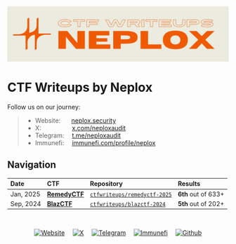 ![CTF Writeups by Neplox](image.png)

# CTF Writeups by Neplox

Follow us on our journey:
> - Website:&emsp;&ensp; [neplox.security](https://neplox.security)
> - X:&emsp;&emsp;&emsp;&emsp;&emsp;[x.com/neploxaudit](https://x.com/neploxaudit)
> - Telegram:&emsp; [t.me/neploxaudit](https://t.me/neploxaudit)
> - Immunefi:&emsp; [immunefi.com/profile/neplox](https://immunefi.com/profile/neplox)


##  Navigation

| Date | CTF | Repository | Results |
| :-- | :-- | :-- | :-- |
| Jan, 2025 | [**RemedyCTF**](https://ctftime.org/event/2618/) | [`ctfwriteups/remedyctf-2025`](remedyctf-2025) | **6th** out of 633+ |
| Sep, 2024 | [**BlazCTF**](https://ctftime.org/event/2492/) | [`ctfwriteups/blazctf-2024`](blazctf-2024) | **5th** out of 202+ |

<br>
<div align=center>

[![ Website  ](https://img.shields.io/badge/Neplox%2eSecurity-informational?style=for-the-badge&color=ef5902)](https://neplox.security)&emsp;
[![ X        ](https://img.shields.io/badge/X-informational?style=for-the-badge&color=ef5902)](https://x.com/neploxaudit)&emsp;
[![ Telegram ](https://img.shields.io/badge/Telegram-informational?style=for-the-badge&color=ef5902)](https://t.me/neploxaudit)&emsp;
[![ Immunefi ](https://img.shields.io/badge/Immunefi-informational?style=for-the-badge&color=ef5902)](https://immunefi.com/profile/neplox)&emsp;
[![ Github   ](https://img.shields.io/badge/Github-informational?style=for-the-badge&color=ef5902)](https://github.com/neploxaudit)

</div>